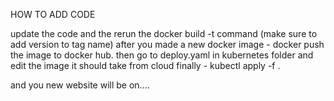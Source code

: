HOW TO ADD CODE

update the code and the rerun the docker build -t command (make sure to add version to tag name)
after you made a new docker image - docker push the image to docker hub.
then go to deploy.yaml in kubernetes folder and edit the image it should take from cloud
finally - kubectl apply -f .

and you new website will be on....
